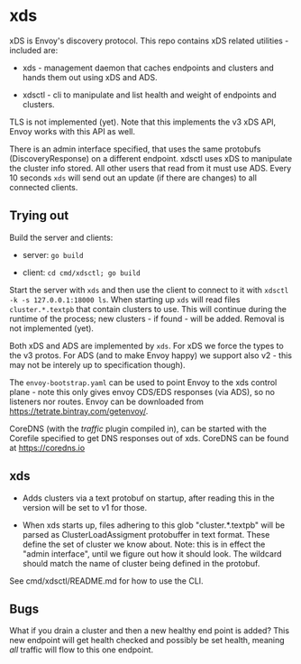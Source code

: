 # xds

xDS is Envoy's discovery protocol. This repo contains xDS related utilities - included are:

 *  xds - management daemon that caches endpoints and clusters and hands them out using xDS and ADS.

 *  xdsctl - cli to manipulate and list health and weight of endpoints and clusters.

TLS is not implemented (yet). Note that this implements the v3 xDS API, Envoy works with this API as
well.

There is an admin interface specified, that uses the same protobufs (DiscoveryResponse) on a
different endpoint. xdsctl uses xDS to manipulate the cluster info stored. All other users that read
from it must use ADS. Every 10 seconds `xds` will send out an update (if there are changes) to all
connected clients.

## Trying out

Build the server and clients:

 *  server: `go build`

 *  client: `cd cmd/xdsctl; go build`

Start the server with `xds` and then use the client to connect to it with `xdsctl -k -s
127.0.0.1:18000 ls`. When starting up `xds` will read files `cluster.*.textpb` that contain clusters
to use. This will continue during the runtime of the process; new clusters - if found - will be
added. Removal is not implemented (yet).

Both xDS and ADS are implemented by `xds`. For xDS we force the types to the v3 protos. For ADS (and
to make Envoy happy) we support also v2 - this may not be interely up to specification though).

The `envoy-bootstrap.yaml` can be used to point Envoy to the xds control plane - note this only
gives envoy CDS/EDS responses (via ADS), so no listeners nor routes. Envoy can be downloaded from
<https://tetrate.bintray.com/getenvoy/>.

CoreDNS (with the *traffic* plugin compiled in), can be started with the Corefile specified to get
DNS responses out of xds. CoreDNS can be found at <https://coredns.io>

## xds

 *  Adds clusters via a text protobuf on startup, after reading this in the version will be set to
    v1 for those.

 *  When xds starts up, files adhering to this glob "cluster.*.textpb" will be parsed as
    ClusterLoadAssigment protobuffer in text format. These define the set of cluster we know about.
    Note: this is in effect the "admin interface", until we figure out how it should look. The
    wildcard should match the name of cluster being defined in the protobuf.

See cmd/xdsctl/README.md for how to use the CLI.

## Bugs

What if you drain a cluster and then a new healthy end point is added? This new endpoint will get
health checked and possibly be set health, meaning *all* traffic will flow to this one endpoint.
